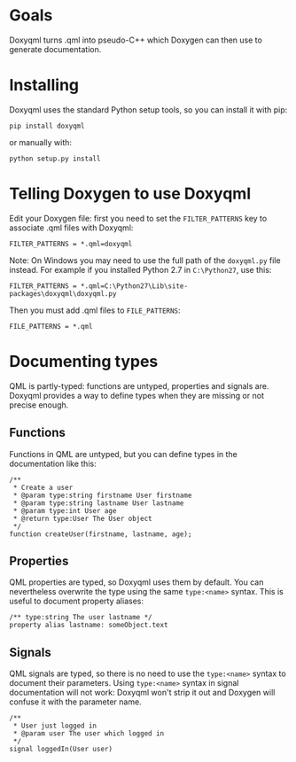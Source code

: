# Goals

Doxyqml turns .qml into pseudo-C++ which Doxygen can then use to generate
documentation.

# Installing

Doxyqml uses the standard Python setup tools, so you can install it with pip:

    pip install doxyqml

or manually with:

    python setup.py install

# Telling Doxygen to use Doxyqml

Edit your Doxygen file: first you need to set the `FILTER_PATTERNS` key to
associate .qml files with Doxyqml:

    FILTER_PATTERNS = *.qml=doxyqml

Note: On Windows you may need to use the full path of the `doxyqml.py` file
instead. For example if you installed Python 2.7 in `C:\Python27`, use this:

    FILTER_PATTERNS = *.qml=C:\Python27\Lib\site-packages\doxyqml\doxyqml.py

Then you must add .qml files to `FILE_PATTERNS`:

    FILE_PATTERNS = *.qml

# Documenting types

QML is partly-typed: functions are untyped, properties and signals are. Doxyqml
provides a way to define types when they are missing or not precise enough.

## Functions

Functions in QML are untyped, but you can define types in the documentation
like this:

    /**
     * Create a user
     * @param type:string firstname User firstname
     * @param type:string lastname User lastname
     * @param type:int User age
     * @return type:User The User object
     */
    function createUser(firstname, lastname, age);

## Properties

QML properties are typed, so Doxyqml uses them by default. You can nevertheless
overwrite the type using the same `type:<name>` syntax. This is useful to
document property aliases:

    /** type:string The user lastname */
    property alias lastname: someObject.text

## Signals

QML signals are typed, so there is no need to use the `type:<name>` syntax to
document their parameters. Using `type:<name>` syntax in signal documentation
will not work: Doxyqml won't strip it out and Doxygen will confuse it with the
parameter name.

    /**
     * User just logged in
     * @param user The user which logged in
     */
    signal loggedIn(User user)
